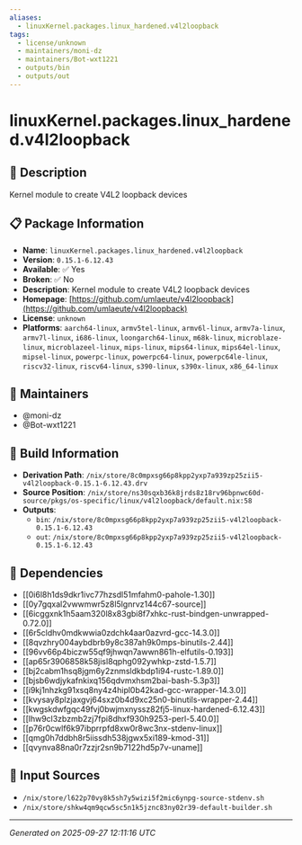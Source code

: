 ```yaml
---
aliases:
  - linuxKernel.packages.linux_hardened.v4l2loopback
tags:
  - license/unknown
  - maintainers/moni-dz
  - maintainers/Bot-wxt1221
  - outputs/bin
  - outputs/out
---
```


# linuxKernel.packages.linux_hardened.v4l2loopback

## 📝 Description

Kernel module to create V4L2 loopback devices

## 📋 Package Information

- **Name**: `linuxKernel.packages.linux_hardened.v4l2loopback`
- **Version**: `0.15.1-6.12.43`
- **Available**: ✅ Yes
- **Broken**: ✅ No
- **Description**: Kernel module to create V4L2 loopback devices
- **Homepage**: [https://github.com/umlaeute/v4l2loopback](https://github.com/umlaeute/v4l2loopback)
- **License**: `unknown`
- **Platforms**: `aarch64-linux`, `armv5tel-linux`, `armv6l-linux`, `armv7a-linux`, `armv7l-linux`, `i686-linux`, `loongarch64-linux`, `m68k-linux`, `microblaze-linux`, `microblazeel-linux`, `mips-linux`, `mips64-linux`, `mips64el-linux`, `mipsel-linux`, `powerpc-linux`, `powerpc64-linux`, `powerpc64le-linux`, `riscv32-linux`, `riscv64-linux`, `s390-linux`, `s390x-linux`, `x86_64-linux`
## 👥 Maintainers

- @moni-dz
- @Bot-wxt1221


## 🔧 Build Information

- **Derivation Path**: `/nix/store/8c0mpxsg66p8kpp2yxp7a939zp25zii5-v4l2loopback-0.15.1-6.12.43.drv`
- **Source Position**: `/nix/store/ns30sqxb36k8jrds8z18rv96bpnwc60d-source/pkgs/os-specific/linux/v4l2loopback/default.nix:58`
- **Outputs**:
  - `bin`:  `/nix/store/8c0mpxsg66p8kpp2yxp7a939zp25zii5-v4l2loopback-0.15.1-6.12.43`
  - `out`:  `/nix/store/8c0mpxsg66p8kpp2yxp7a939zp25zii5-v4l2loopback-0.15.1-6.12.43`

## 🔗 Dependencies

- [[0i6l8h1ds9dkr1ivc77hzsdl51mfahm0-pahole-1.30]]
- [[0y7gqxal2vwwmwr5z8l5lgnrvz144c67-source]]
- [[6icggxnk1h5aam320l8x83gbi8f7xhkc-rust-bindgen-unwrapped-0.72.0]]
- [[6r5cldhv0mdkwwia0zdchk4aar0azvrd-gcc-14.3.0]]
- [[8qvzhry004aybdbrb9y8c387ah9k0mps-binutils-2.44]]
- [[96vv66p4biczw55qf9jhwqn7awwn861h-elfutils-0.193]]
- [[ap65r3906858k58jisl8qphg092ywhkp-zstd-1.5.7]]
- [[bj2cabm1hsq8jgm6y2znmsldkbdp1i94-rustc-1.89.0]]
- [[bjsb6wdjykafnkixq156qdvmxhsm2bai-bash-5.3p3]]
- [[i9kj1nhzkg91xsq8ny4z4hipl0b42kad-gcc-wrapper-14.3.0]]
- [[kvysay8plzjaxgvj64sxz0b4d9xc25n0-binutils-wrapper-2.44]]
- [[kwgskdwfgqc49fvj0bwjmxnyssz82fj5-linux-hardened-6.12.43]]
- [[lhw9cl3zbzmb2zj7fpi8dhxf930h9253-perl-5.40.0]]
- [[p76r0cwlf6k97ibprrpfd8xw0r8wc3nx-stdenv-linux]]
- [[qmg0h7ddbh8r5iissdh538jgwx5xi189-kmod-31]]
- [[qvynva88na0r7zzjr2sn9b7122hd5p7v-uname]]

## 📁 Input Sources

- `/nix/store/l622p70vy8k5sh7y5wizi5f2mic6ynpg-source-stdenv.sh`
- `/nix/store/shkw4qm9qcw5sc5n1k5jznc83ny02r39-default-builder.sh`

---
*Generated on 2025-09-27 12:11:16 UTC*
